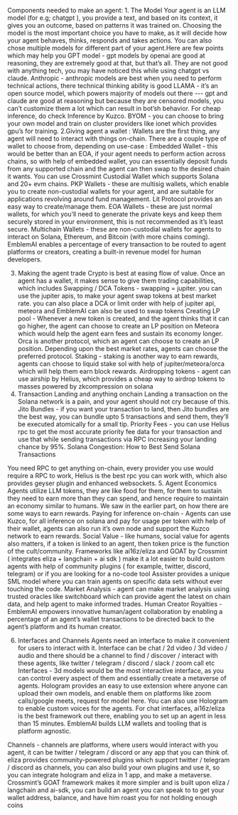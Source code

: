 Components needed to make an agent: 1. The Model
Your agent is an LLM model (for e.g; chatgpt ), you provide a text, and based on its context, it gives you an outcome, based on patterns it was trained on. Choosing the model is the most important choice you have to make, as it will decide how your agent behaves, thinks, responds and takes actions. You can also chose multiple models for different part of your agent.Here are few points which may help you
GPT model - gpt models by openai are good at reasoning, they are extremely good at that, but that’s all. They are not good with anything tech, you may have noticed this while using chatgpt vs claude.
Anthropic - anthropic models are best when you need to perform technical actions, there technical thinking ability is good
LLAMA - it’s an open source model, which powers majority of models out there --- gpt and claude are good at reasoning but because they are censored models, you can’t customize them a lot which can result in bot’sh behavior. For cheap inference, do check Inference by Kuzco.
BYOM - you can choose to bring your own model and train on cluster providers like ionet which provides gpu’s for training.
2.Giving agent a wallet :
Wallets are the first thing, any agent will need to interact with things on-chain. There are a couple type of wallet to choose from, depending on use-case :
Embedded Wallet - this would be better than an EOA, if your agent needs to perform action across chains, so with help of embedded wallet, you can essentially deposit funds from any supported chain and the agent can then swap to the desired chain it wants.
You can use Crossmint Custodial Wallet which supports Solana and 20+ evm chains.
PKP Wallets - these are multisig wallets, which enable you to create non-custodial wallets for your agent, and are suitable for applications revolving around fund management. Lit Protocol provides an easy way to create/manage them.
EOA Wallets - these are just normal wallets, for which you’ll need to generate the private keys and keep them securely stored in your environment, this is not recommended as it’s least secure.
Multichain Wallets - these are non-custodial wallets for agents to interact on Solana, Ethereum, and Bitcoin (with more chains coming). EmblemAI enables a percentage of every transaction to be routed to agent platforms or creators, creating a built-in revenue model for human developers.

3. Making the agent trade
   Crypto is best at easing flow of value. Once an agent has a wallet, it makes sense to give them trading capabilities, which includes
   Swapping / DCA Tokens - swapping = jupiter. you can use the jupiter apis, to make your agent swap tokens at best market rate. you can also place a DCA or limit order with help of jupiter api, meteora and EmblemAI can also be used to swap tokens
   Creating LP pool - Whenever a new token is created, and the agent thinks that it can go higher, the agent can choose to create an LP position on Meteora which would help the agent earn fees and sustain its economy longer. Orca is another protocol, which an agent can choose to create an LP position. Depending upon the best market rates, agents can choose the preferred protocol.
   Staking - staking is another way to earn rewards, agents can choose to liquid stake sol with help of jupiter/meteora/orca which will help them earn block rewards.
   Airdropping tokens - agent can use airship by Helius, which provides a cheap way to airdrop tokens to masses powered by zkcompression on solana
4. Transaction Landing and anything onchain
   Landing a transaction on the Solana network is a pain, and your agent should not cry because of this.
   Jito Bundles - if you want your transaction to land, then Jito bundles are the best way, you can bundle upto 5 transactions and send them, they’ll be executed atomically for a small tip.
   Priority Fees - you can use Helius rpc to get the most accurate priority fee data for your transaction and use that while sending transactions via RPC increasing your landing chance by 95%. Solana Congestion: How to Best Send Solana Transactions

You need RPC to get anything on-chain, every provider you use would require a RPC to work, Helius is the best rpc you can work with, which also provides geyser plugin and enhanced websockets. 5. Agent Economics
Agents utilize LLM tokens, they are like food for them, for them to sustain they need to earn more than they can spend, and hence require to maintain an economy similar to humans. We saw in the earlier part, on how there are some ways to earn rewards.
Paying for inference on-chain - Agents can use Kuzco, for all inference on solana and pay for usage per token with help of their wallet, agents can also run it’s own node and support the Kuzco network to earn rewards.
Social Value - like humans, social value for agents also matters, if a token is linked to an agent, then token price is the function of the cult/community. Frameworks like ai16z/eliza and GOAT by Crossmint ( integrates eliza + langchain + ai sdk ) make it a lot easier to build custom agents with help of community plugins ( for example, twitter, discord, telegram) or if you are looking for a no-code tool
Assister provides a unique SML model where you can train agents on specific data sets without ever touching the code.
Market Analysis - agent can make market analysis using trusted oracles like switchboard which can provide agent the latest on chain data, and help agent to make informed trades.
Human Creator Royalties - EmblemAI empowers innovative human/agent collaboration by enabling a percentage of an agent’s wallet transactions to be directed back to the agent’s platform and its human creator.

6. Interfaces and Channels
   Agents need an interface to make it convenient for users to interact with it. Interface can be chat / 2d video / 3d video / audio and there should be a channel to find / discover / interact with these agents, like twitter / telegram / discord / slack / zoom call etc
   Interfaces - 3d models would be the most interactive interface, as you can control every aspect of them and essentially create a metaverse of agents. Hologram provides an easy to use extension where anyone can upload their own models, and enable them on platforms like zoom calls/google meets, request for model here. You can also use Hologram to enable custom voices for the agents. For chat interfaces, ai16z/eliza is the best framework out there, enabling you to set up an agent in less than 15 minutes. EmblemAI builds LLM wallets and tooling that is platform agnostic.

Channels - channels are platforms, where users would interact with you agent, it can be twitter / telegram / discord or any app that you can think of. eliza provides community-powered plugins which support twitter / telegram / discord as channels, you can also build your own plugins and use it, so you can integrate hologram and eliza in 1 app, and make a metaverse. Crossmint’s GOAT framework makes it more simpler and is built upon eliza / langchain and ai-sdk, you can build an agent you can speak to to get your wallet address, balance, and have him roast you for not holding enough coins

